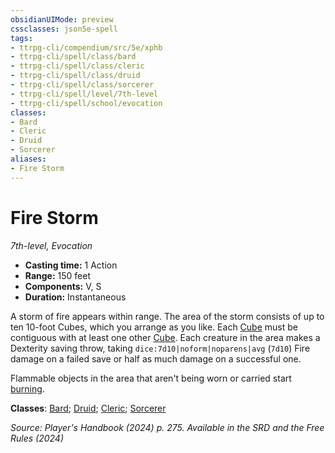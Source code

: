 ```yaml
---
obsidianUIMode: preview
cssclasses: json5e-spell
tags:
- ttrpg-cli/compendium/src/5e/xphb
- ttrpg-cli/spell/class/bard
- ttrpg-cli/spell/class/cleric
- ttrpg-cli/spell/class/druid
- ttrpg-cli/spell/class/sorcerer
- ttrpg-cli/spell/level/7th-level
- ttrpg-cli/spell/school/evocation
classes:
- Bard
- Cleric
- Druid
- Sorcerer
aliases:
- Fire Storm
---
```

# Fire Storm
*7th-level, Evocation*  


- **Casting time:** 1 Action
- **Range:** 150 feet
- **Components:** V, S
- **Duration:** Instantaneous

A storm of fire appears within range. The area of the storm consists of up to ten 10-foot Cubes, which you arrange as you like. Each [Cube](Інструменти%20ДМ/CLI/rules/variant-rules/cube-area-of-effect-xphb.md) must be contiguous with at least one other [Cube](Інструменти%20ДМ/CLI/rules/variant-rules/cube-area-of-effect-xphb.md). Each creature in the area makes a Dexterity saving throw, taking `dice:7d10|noform|noparens|avg` (`7d10`) Fire damage on a failed save or half as much damage on a successful one.

Flammable objects in the area that aren't being worn or carried start [burning](Інструменти%20ДМ/CLI/traps-hazards/burning-xphb.md).

**Classes**: [Bard](Інструменти%20ДМ/CLI/lists/list-spells-classes-bard.md); [Druid](Інструменти%20ДМ/CLI/lists/list-spells-classes-druid.md); [Cleric](Інструменти%20ДМ/CLI/lists/list-spells-classes-cleric.md); [Sorcerer](Інструменти%20ДМ/CLI/lists/list-spells-classes-sorcerer.md)

*Source: Player's Handbook (2024) p. 275. Available in the <span title='Systems Reference Document (5.2)'>SRD</span> and the Free Rules (2024)*